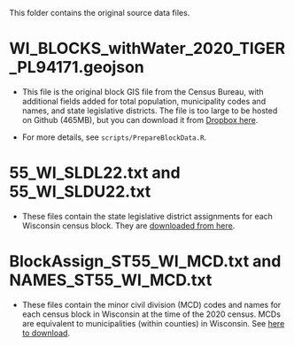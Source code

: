 This folder contains the original source data files.

# WI_BLOCKS_withWater_2020_TIGER_PL94171.geojson

* This file is the original block GIS file from the Census Bureau, with additional fields added for total population, municipality codes and names, and state legislative districts. The file is too large to be hosted on Github (465MB), but you can download it from [Dropbox here](https://www.dropbox.com/scl/fi/rwsyuf1nujiittxhjequv/WI_BLOCKS_withWater_2020_TIGER_PL94171.geojson?rlkey=b8zbu4txzutb4w002fok3u1of&dl=1).

* For more details, see `scripts/PrepareBlockData.R`.

# 55_WI_SLDL22.txt and 55_WI_SLDU22.txt

* These files contain the state legislative district assignments for each Wisconsin census block. They are [downloaded from here](https://www.census.gov/geographies/mapping-files/2023/dec/rdo/2022-state-legislative-bef.html).

# BlockAssign_ST55_WI_MCD.txt and NAMES_ST55_WI_MCD.txt

* These files contain the minor civil division (MCD) codes and names for each census block in Wisconsin at the time of the 2020 census. MCDs are equivalent to municipalities (within counties) in Wisconsin. See [here to download](https://www.census.gov/geographies/reference-files/time-series/geo/block-assignment-files.html).